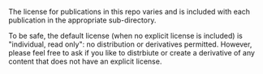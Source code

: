The license for publications in this repo varies and is included with each publication in the appropriate sub-directory.

To be safe, the default license (when no explicit license is included) is "individual, read only": no distribution or derivatives
permitted. However, please feel free to ask if you like to distrbiute or create a derivative of any content that does not have an 
explicit license.
